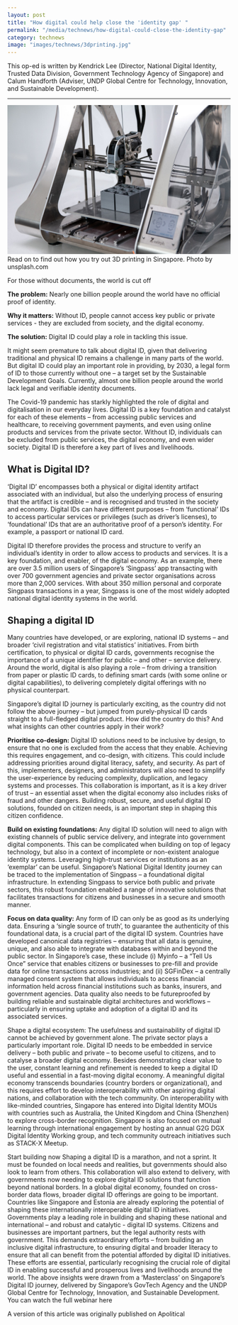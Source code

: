 ```yaml
---
layout: post
title: "How digital could help close the 'identity gap' "
permalink: "/media/technews/how-digital-could-close-the-identity-gap"
category: technews
image: "images/technews/3dprinting.jpg"
---
```

This op-ed is written by Kendrick Lee (Director, National Digital Identity, Trusted Data Division, Government Technology Agency of Singapore) and Calum Handforth (Adviser, UNDP Global Centre for Technology, Innovation, and Sustainable Development).


---

![3D printers in Singapore printing prosthetics](/images/technews/3dprinting.jpg)
Read on to find out how you try out 3D printing in Singapore.
Photo by unsplash.com

For those without documents, the world is cut off

**The problem:** Nearly one billion people around the world have no official proof of identity. 

**Why it matters:** Without ID, people cannot access key public or private services - they are excluded from society, and the digital economy.

**The solution:** Digital ID could play a role in tackling this issue.
  
It might seem premature to talk about digital ID, given that delivering traditional and physical ID remains a challenge in many parts of the world. But digital ID could play an important role in providing, by 2030, a legal form of ID to those currently without one – a target set by the Sustainable Development Goals. Currently, almost one billion people around the world lack legal and verifiable identity documents. 

The Covid-19 pandemic has starkly highlighted the role of digital and digitalisation in our everyday lives. Digital ID is a key foundation and catalyst for each of these elements – from accessing public services and healthcare, to receiving government payments, and even using online products and services from the private sector. Without ID, individuals can be excluded from public services, the digital economy, and even wider society. Digital ID is therefore a key part of lives and livelihoods.

## What is Digital ID?
‘Digital ID’ encompasses both a physical or digital identity artifact associated with an individual, but also the underlying process of ensuring that the artifact is credible – and is recognised and trusted in the society and economy. Digital IDs can have different purposes – from ‘functional’ IDs to access particular services or privileges (such as driver’s licenses), to ‘foundational’ IDs that are an authoritative proof of a person’s identity. For example, a passport or national ID card. 

Digital ID therefore provides the process and structure to verify an individual’s identity in order to allow access to products and services. It is a key foundation, and enabler, of the digital economy. As an example, there are over 3.5 million users of Singapore’s ‘Singpass’ app transacting with over 700 government agencies and private sector organisations across more than 2,000 services. With about 350 million personal and corporate Singpass transactions in a year, Singpass is one of the most widely adopted national digital identity systems in the world. 

## Shaping a digital ID
Many countries have developed, or are exploring, national ID systems – and broader ‘civil registration and vital statistics’ initiatives. From birth certification, to physical or digital ID cards, governments recognise the importance of a unique identifier for public – and other – service delivery. Around the world, digital is also playing a role – from driving a transition from paper or plastic ID cards, to defining smart cards (with some online or digital capabilities), to delivering completely digital offerings with no physical counterpart.

Singapore’s digital ID journey is particularly exciting, as the country did not follow the above journey – but jumped from purely-physical ID cards straight to a full-fledged digital product. How did the country do this? And what insights can other countries apply in their work?

**Prioritise co-design:** Digital ID solutions need to be inclusive by design, to ensure that no one is excluded from the access that they enable. Achieving this requires engagement, and co-design, with citizens. This could include addressing priorities around digital literacy, safety, and security. As part of this, implementers, designers, and administrators will also need to simplify the user-experience by reducing complexity, duplication, and legacy systems and processes. This collaboration is important, as it is a key driver of trust – an essential asset when the digital economy also includes risks of fraud and other dangers. Building robust, secure, and useful digital ID solutions, founded on citizen needs, is an important step in shaping this citizen confidence.

**Build on existing foundations:** Any digital ID solution will need to align with existing channels of public service delivery, and integrate into government digital components. This can be complicated when building on top of legacy technology, but also in a context of incomplete or non-existent analogue identity systems. Leveraging high-trust services or institutions as an ‘exemplar’ can be useful. Singapore’s National Digital Identity journey can be traced to the implementation of Singpass – a foundational digital infrastructure. In extending Singpass to service both public and private sectors, this robust foundation enabled a range of innovative solutions that facilitates transactions for citizens and businesses in a secure and smooth manner. 

**Focus on data quality:** Any form of ID can only be as good as its underlying data. Ensuring a ‘single source of truth’, to guarantee the authenticity of this foundational data, is a crucial part of the digital ID system. Countries have developed canonical data registries – ensuring that all data is genuine, unique, and also able to integrate with databases within and beyond the public sector. In Singapore’s case, these include (i) Myinfo – a “Tell Us Once” service that enables citizens or businesses to pre-fill and provide data for online transactions across industries; and (ii) SGFinDex – a centrally managed consent system that allows individuals to access financial information held across financial institutions such as banks, insurers, and government agencies. Data quality also needs to be futureproofed by building reliable and sustainable digital architectures and workflows – particularly in ensuring uptake and adoption of a digital ID and its associated services.

Shape a digital ecosystem: The usefulness and sustainability of digital ID cannot be achieved by government alone. The private sector plays a particularly important role.  Digital ID needs to be embedded in service delivery – both public and private – to become useful to citizens, and to catalyse a broader digital economy. Besides demonstrating clear value to the user, constant learning and refinement is needed to keep a digital ID useful and essential in a fast-moving digital economy. A meaningful digital economy transcends boundaries (country borders or organizational), and this requires effort to develop interoperability with other aspiring digital nations, and collaboration with the tech community. On interoperability with like-minded countries, Singapore has entered into Digital Identity MOUs with countries such as Australia, the United Kingdom and China (Shenzhen) to explore cross-border recognition. Singapore is also focused on mutual learning through international engagement by hosting an annual G2G DGX Digital Identity Working group, and tech community outreach initiatives such as STACK-X Meetup.

Start building now 
Shaping a digital ID is a marathon, and not a sprint. It must be founded on local needs and realities, but governments should also look to learn from others. This collaboration will also extend to delivery, with governments now needing to explore digital ID solutions that function beyond national borders. In a global digital economy, founded on cross-border data flows, broader digital ID offerings are going to be important. Countries like Singapore and Estonia are already exploring the potential of shaping these internationally interoperable digital ID initiatives. 
Governments play a leading role in building and shaping these national and international – and robust and catalytic - digital ID systems. Citizens and businesses are important partners, but the legal authority rests with government. This demands extraordinary efforts – from building an inclusive digital infrastructure, to ensuring digital and broader literacy to ensure that all can benefit from the potential afforded by digital ID initiatives. These efforts are essential, particularly recognising the crucial role of digital ID in enabling successful and prosperous lives and livelihoods around the world.
The above insights were drawn from a ‘Masterclass’ on Singapore’s Digital ID journey, delivered by Singapore’s GovTech Agency and the UNDP Global Centre for Technology, Innovation, and Sustainable Development. You can watch the full webinar here


A version of this article was originally published on Apolitical
